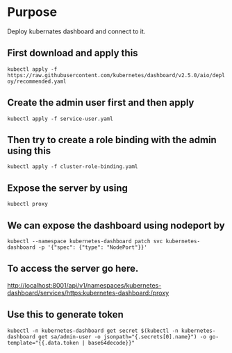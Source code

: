 # Purpose
Deploy kubernates dashboard and connect to it.


## First download and apply this
`kubectl apply -f https://raw.githubusercontent.com/kubernetes/dashboard/v2.5.0/aio/deploy/recommended.yaml`

## Create the admin user first and then apply
`kubectl apply -f service-user.yaml`

## Then try to create a role binding with the admin using this
`kubectl apply -f cluster-role-binding.yaml`

## Expose the server by using
`kubectl proxy`

## We can expose the dashboard using nodeport by 
`kubectl --namespace kubernetes-dashboard patch svc kubernetes-dashboard -p '{"spec": {"type": "NodePort"}}'`

## To access the server go here.
[http://localhost:8001/api/v1/namespaces/kubernetes-dashboard/services/https:kubernetes-dashboard:/proxy](http://localhost:8001/api/v1/namespaces/kubernetes-dashboard/services/https:kubernetes-dashboard:/proxy)

## Use this to generate token
`kubectl -n kubernetes-dashboard get secret $(kubectl -n kubernetes-dashboard get sa/admin-user -o jsonpath="{.secrets[0].name}") -o go-template="{{.data.token | base64decode}}"`